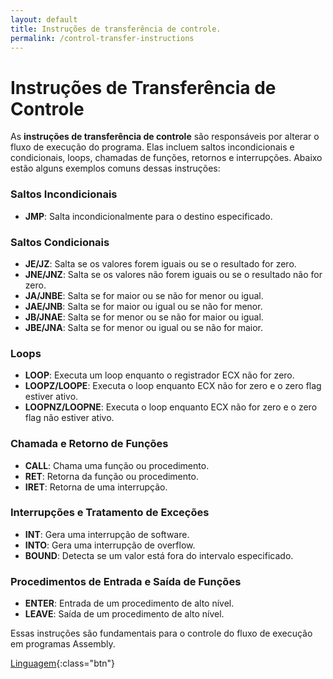 ```yaml
---
layout: default
title: Instruções de transferência de controle.
permalink: /control-transfer-instructions
---
```

# Instruções de Transferência de Controle

As **instruções de transferência de controle** são responsáveis por alterar o fluxo de execução do programa. Elas incluem saltos incondicionais e condicionais, loops, chamadas de funções, retornos e interrupções. Abaixo estão alguns exemplos comuns dessas instruções:

### Saltos Incondicionais
- **JMP**: Salta incondicionalmente para o destino especificado.

### Saltos Condicionais
- **JE/JZ**: Salta se os valores forem iguais ou se o resultado for zero.
- **JNE/JNZ**: Salta se os valores não forem iguais ou se o resultado não for zero.
- **JA/JNBE**: Salta se for maior ou se não for menor ou igual.
- **JAE/JNB**: Salta se for maior ou igual ou se não for menor.
- **JB/JNAE**: Salta se for menor ou se não for maior ou igual.
- **JBE/JNA**: Salta se for menor ou igual ou se não for maior.

### Loops
- **LOOP**: Executa um loop enquanto o registrador ECX não for zero.
- **LOOPZ/LOOPE**: Executa o loop enquanto ECX não for zero e o zero flag estiver ativo.
- **LOOPNZ/LOOPNE**: Executa o loop enquanto ECX não for zero e o zero flag não estiver ativo.

### Chamada e Retorno de Funções
- **CALL**: Chama uma função ou procedimento.
- **RET**: Retorna da função ou procedimento.
- **IRET**: Retorna de uma interrupção.

### Interrupções e Tratamento de Exceções
- **INT**: Gera uma interrupção de software.
- **INTO**: Gera uma interrupção de overflow.
- **BOUND**: Detecta se um valor está fora do intervalo especificado.

### Procedimentos de Entrada e Saída de Funções
- **ENTER**: Entrada de um procedimento de alto nível.
- **LEAVE**: Saída de um procedimento de alto nível.

Essas instruções são fundamentais para o controle do fluxo de execução em programas Assembly.


[Linguagem](/linguagem){:class="btn"}
 
